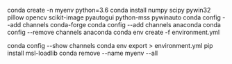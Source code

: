 conda create -n myenv python=3.6
conda install numpy scipy pywin32 pillow opencv scikit-image
pyautogui python-mss pywinauto
conda config --add channels conda-forge
conda config --add channels anaconda
conda config --remove channels anaconda
conda env create -f environment.yml

conda config --show channels
conda env export > environment.yml
pip install msl-loadlib
conda remove --name myenv --all
